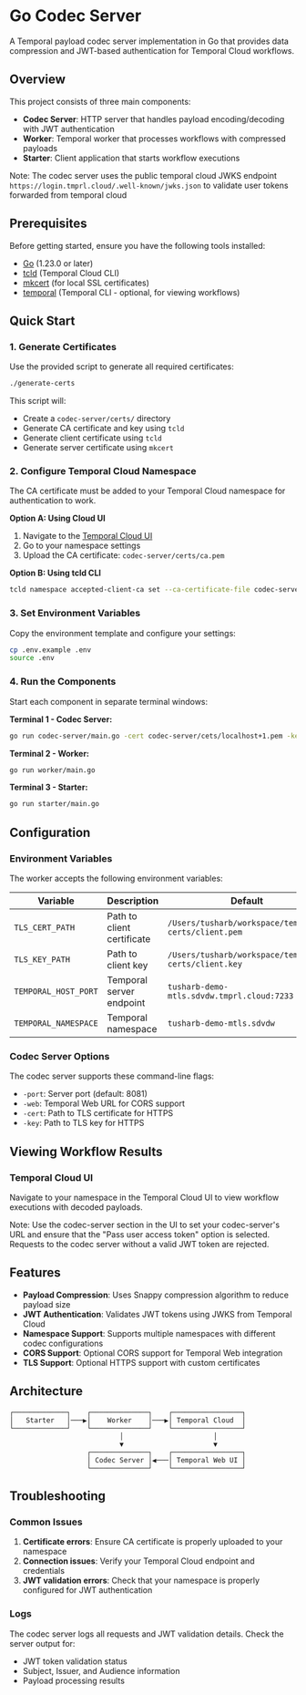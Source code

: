 # Go Codec Server

A Temporal payload codec server implementation in Go that provides data compression and JWT-based authentication for Temporal Cloud workflows.

## Overview

This project consists of three main components:
- **Codec Server**: HTTP server that handles payload encoding/decoding with JWT authentication
- **Worker**: Temporal worker that processes workflows with compressed payloads
- **Starter**: Client application that starts workflow executions

Note: The codec server uses the public temporal cloud JWKS endpoint `https://login.tmprl.cloud/.well-known/jwks.json` to validate user tokens forwarded from temporal cloud

## Prerequisites

Before getting started, ensure you have the following tools installed:

- [Go](https://golang.org/doc/install) (1.23.0 or later)
- [tcld](https://docs.temporal.io/cloud/tcld) (Temporal Cloud CLI)
- [mkcert](https://github.com/FiloSottile/mkcert) (for local SSL certificates)
- [temporal](https://docs.temporal.io/cli) (Temporal CLI - optional, for viewing workflows)

## Quick Start

### 1. Generate Certificates

Use the provided script to generate all required certificates:

```bash
./generate-certs
```

This script will:
- Create a `codec-server/certs/` directory
- Generate CA certificate and key using `tcld`
- Generate client certificate using `tcld`
- Generate server certificate using `mkcert`

### 2. Configure Temporal Cloud Namespace

The CA certificate must be added to your Temporal Cloud namespace for authentication to work.

**Option A: Using Cloud UI**
1. Navigate to the [Temporal Cloud UI](https://docs.temporal.io/cloud/certificates#update-certificates-using-temporal-cloud-ui)
2. Go to your namespace settings
3. Upload the CA certificate: `codec-server/certs/ca.pem`

**Option B: Using tcld CLI**
```bash
tcld namespace accepted-client-ca set --ca-certificate-file codec-server/certs/ca.pem
```

### 3. Set Environment Variables

Copy the environment template and configure your settings:

```bash
cp .env.example .env
source .env
```

### 4. Run the Components

Start each component in separate terminal windows:

**Terminal 1 - Codec Server:**
```bash
go run codec-server/main.go -cert codec-server/cets/localhost+1.pem -key codec-server/certs/localhost+1-key.pem -web "*"
```

**Terminal 2 - Worker:**
```bash
go run worker/main.go
```

**Terminal 3 - Starter:**
```bash
go run starter/main.go
```

## Configuration

### Environment Variables

The worker accepts the following environment variables:

| Variable | Description | Default |
|----------|-------------|---------|
| `TLS_CERT_PATH` | Path to client certificate | `/Users/tusharb/workspace/temporal-certs/client.pem` |
| `TLS_KEY_PATH` | Path to client key | `/Users/tusharb/workspace/temporal-certs/client.key` |
| `TEMPORAL_HOST_PORT` | Temporal server endpoint | `tusharb-demo-mtls.sdvdw.tmprl.cloud:7233` |
| `TEMPORAL_NAMESPACE` | Temporal namespace | `tusharb-demo-mtls.sdvdw` |

### Codec Server Options

The codec server supports these command-line flags:

- `-port`: Server port (default: 8081)
- `-web`: Temporal Web URL for CORS support
- `-cert`: Path to TLS certificate for HTTPS
- `-key`: Path to TLS key for HTTPS

## Viewing Workflow Results

### Temporal Cloud UI

Navigate to your namespace in the Temporal Cloud UI to view workflow executions with decoded payloads.

Note: Use the codec-server section in the UI to set your codec-server's URL and ensure that the "Pass user access token" option is selected. Requests to the codec server without a valid JWT token are rejected.

## Features

- **Payload Compression**: Uses Snappy compression algorithm to reduce payload size
- **JWT Authentication**: Validates JWT tokens using JWKS from Temporal Cloud
- **Namespace Support**: Supports multiple namespaces with different codec configurations
- **CORS Support**: Optional CORS support for Temporal Web integration
- **TLS Support**: Optional HTTPS support with custom certificates

## Architecture

```
┌─────────────┐    ┌──────────────┐    ┌─────────────────┐
│   Starter   │───▶│    Worker    │───▶│ Temporal Cloud  │
└─────────────┘    └──────────────┘    └─────────────────┘
                           │                      │
                           ▼                      ▼
                   ┌──────────────┐    ┌─────────────────┐
                   │ Codec Server │◀───│ Temporal Web UI │
                   └──────────────┘    └─────────────────┘
```

## Troubleshooting

### Common Issues

1. **Certificate errors**: Ensure CA certificate is properly uploaded to your namespace
2. **Connection issues**: Verify your Temporal Cloud endpoint and credentials
3. **JWT validation errors**: Check that your namespace is properly configured for JWT authentication

### Logs

The codec server logs all requests and JWT validation details. Check the server output for:
- JWT token validation status
- Subject, Issuer, and Audience information
- Payload processing results
